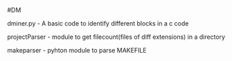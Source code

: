 #DM

dminer.py - A basic code to identify different blocks in a c code


projectParser - module to get filecount(files of diff extensions) in a directory


makeparser - pyhton module to parse MAKEFILE
